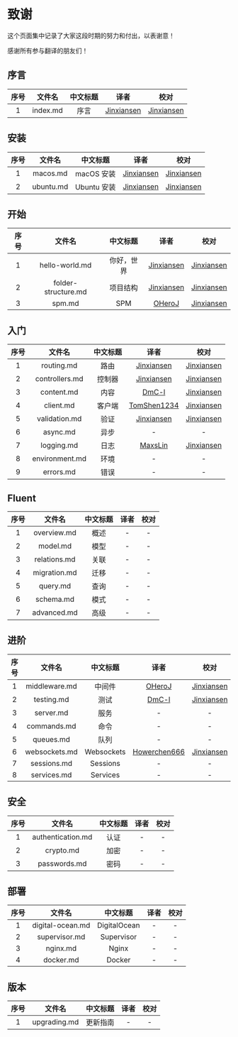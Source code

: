# 致谢

这个页面集中记录了大家这段时期的努力和付出，以表谢意！

感谢所有参与翻译的朋友们！

## 序言

|序号| 文件名|	中文标题 | 译者 | 校对
|:--:|:--:|:--:|:--:|:--:|
| 1 | index.md | 序言 | [Jinxiansen](https://github.com/jinxiansen) |	[Jinxiansen](https://github.com/jinxiansen) |

## 安装

|序号| 文件名|	中文标题 | 译者 | 校对
|:--:|:--:|:--:|:--:|:--:|
| 1 | macos.md | macOS 安装 | [Jinxiansen](https://github.com/jinxiansen) |	[Jinxiansen](https://github.com/jinxiansen) |
| 2 | ubuntu.md | Ubuntu 安装 | [Jinxiansen](https://github.com/jinxiansen) |	[Jinxiansen](https://github.com/jinxiansen) |


## 开始
|序号| 文件名|	中文标题 | 译者 | 校对
|:--:|:--:|:--:|:--:|:--:|
| 1 | hello-world.md | 你好，世界 | [Jinxiansen](https://github.com/jinxiansen) |	[Jinxiansen](https://github.com/jinxiansen) |
| 2 | folder-structure.md | 项目结构 | [Jinxiansen](https://github.com/jinxiansen) |	[Jinxiansen](https://github.com/jinxiansen) |
| 3 | spm.md| SPM | [OHeroJ](https://github.com/OHeroJ) |	[Jinxiansen](https://github.com/jinxiansen) |

## 入门

|序号| 文件名|	中文标题 | 译者 | 校对
|:--:|:--:|:--:|:--:|:--:|
| 1 | routing.md | 路由 | [Jinxiansen](https://github.com/jinxiansen) |	[Jinxiansen](https://github.com/jinxiansen) |
| 2 | controllers.md | 控制器 | [Jinxiansen](https://github.com/jinxiansen) |	[Jinxiansen](https://github.com/jinxiansen) |
| 3 | content.md | 内容 | [DmC-l](https://github.com/DmC-l) |	[Jinxiansen](https://github.com/jinxiansen) |
| 4 | client.md | 客户端 | [TomShen1234](https://github.com/TomShen1234) | [Jinxiansen](https://github.com/jinxiansen) |
| 5 | validation.md | 验证 | [Jinxiansen](https://github.com/jinxiansen) |	[Jinxiansen](https://github.com/jinxiansen) |
| 6 | async.md | 异步 | - |	- |
| 7 | logging.md | 日志 | [MaxsLin](https://github.com/MaxsLin) | [Jinxiansen](https://github.com/jinxiansen) |
| 8 | environment.md | 环境 | - |	- |
| 9 | errors.md | 错误 | - |	- |

## Fluent

|序号| 文件名|	中文标题 | 译者 | 校对
|:---:|:--:|:--:|:--:|:--:|
| 1 | overview.md | 概述 | - |	- |
| 2 | model.md | 模型 | - |	- |
| 3 | relations.md | 关联 | - |	- |
| 4 | migration.md | 迁移 | - |	- |
| 5 | query.md | 查询 | - |	- |
| 6 | schema.md | 模式 | - |	- |
| 7 | advanced.md | 高级 | - |	- |


## 进阶

|序号| 文件名|	中文标题 | 译者 | 校对
|:--:|:--:|:--:|:--:|:--:|
| 1 | middleware.md | 中间件 | [OHeroJ](https://github.com/OHeroJ) | [Jinxiansen](https://github.com/jinxiansen) |
| 2 | testing.md | 测试 | [DmC-l](https://github.com/DmC-l) |	[Jinxiansen](https://github.com/jinxiansen) |
| 3 | server.md | 服务 | - | - |
| 4 | commands.md | 命令 | - | - |
| 5 | queues.md | 队列 | - | - |
| 6 | websockets.md | Websockets | [Howerchen666](https://github.com/Howerchen666) | [Jinxiansen](https://github.com/jinxiansen) |
| 7 | sessions.md | Sessions | - | - |
| 8 | services.md | Services | - | - |


## 安全

|序号| 文件名|	中文标题 | 译者 | 校对
|:--:|:--:|:--:|:--:|:--:|
| 1 | authentication.md | 认证 | - |	- |
| 2 | crypto.md | 加密 | - |	- |
| 3 | passwords.md | 密码 | - |	- |


## 部署

|序号| 文件名|	中文标题 | 译者 | 校对
|:--:|:--:|:--:|:--:|:--:|
| 1 | digital-ocean.md | DigitalOcean | - |	- |
| 2 | supervisor.md | Supervisor | - |	- |
| 3 | nginx.md | Nginx | - |	- |
| 4 | docker.md | Docker | - |	- |


## 版本

|序号| 文件名|	中文标题 | 译者 | 校对
|:--:|:--:|:--:|:--:|:--:|
| 1 | upgrading.md | 更新指南 | - |	- |


